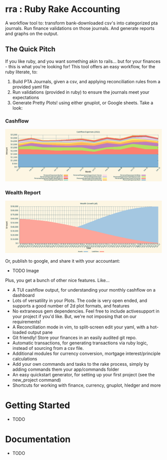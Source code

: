 # rra : Ruby Rake Accounting
A workflow tool to: transform bank-downloaded csv's into categorized pta journals. Run finance validations on those journals. And generate reports and graphs on the output.

## The Quick Pitch
If you like ruby, and you want something akin to rails... but for your finances - this is what you're looking for! This tool offers an easy workflow,
for the ruby literate, to: 

1. Build PTA Journals, given a csv, and applying reconciliation rules from a provided yaml file
2. Run validations (provided in ruby) to ensure the journals meet your expectations
3. Generate Pretty Plots! using either gnuplot, or Google sheets. Take a look:

### Cashflow
![Cashflow](resources/README.MD/2022-cashflow.png)

### Wealth Report
![Wealth Report](resources/README.MD/all-wealth-growth.png)

Or, publish to google, and share it with your accountant:

* TODO Image

Plus, you get a bunch of other nice features. Like...
* A TUI cashflow output, for understanding your monthly cashflow on a dashboard
* Lots of versatility in your Plots. The code is very open ended, and supports a good number of 2d plot formats, and features
* No extraneous gem dependencies. Feel free to include activesupport in your project if you'd like. But, we're not imposing that on our requirements!
* A Reconciliation mode in vim, to split-screen edit your yaml, with a hot-loaded output pane
* Git friendly! Store your finances in an easily audited git repo.
* Automatic transactions, for generating transactions via ruby logic, instead of sourcing from a csv file.
* Additional modules for currency conversion, mortgage interest/principle calculations
* Add your own commands and tasks to the rake process, simply by adding commands them your app/commands folder
* An easy quickstart generator, for setting up your first project (see the new_project command)
* Shortcuts for working with finance, currency, gnuplot, hledger and more 

# Getting Started

* TODO

# Documentation

* TODO


